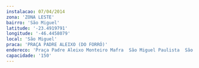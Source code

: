 ```yaml
---
instalacao: 07/04/2014
zona: 'ZONA LESTE'
bairro: 'São Miguel'
latitude: '-23.4919791'
longitude: '-46.4458079'
local: 'São Miguel'
praca: 'PRAÇA PADRE ALEIXO (DO FORRÓ)'
endereco: 'Praça Padre Aleixo Monteiro Mafra  São Miguel Paulista  São Paulo  Brasil'
capacidade: '150'
---
```

